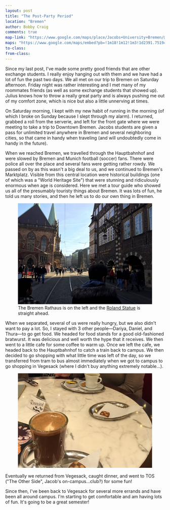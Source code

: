 ```yaml
---
layout: post
title: "The Post-Party Period"
location: "Bremen"
author: Bobby Craig
comments: true
map-link: "https://www.google.com/maps/place/Jacobs+University+Bremen/@53.5586526,9.6476411,10z/data=!4m5!3m4!1s0x47b12ca1e7c06c65:0x903fa1786c3fd4e9!8m2!3d53.1677169!4d8.6542654"
maps: "https://www.google.com/maps/embed?pb=!1m18!1m12!1m3!1d2391.751942896602!2d8.645921315931519!3d53.16848997994206!2m3!1f0!2f0!3f0!3m2!1i1024!2i768!4f13.1!3m3!1m2!1s0x47b12ca162241e61%3A0x314e4de35c3436cb!2sCampus+Ring+3%2C+28759+Bremen%2C+Germany!5e0!3m2!1sen!2sus!4v1485699127404"
to-class:
from-class:
---
```


Since my last post, I've made some pretty good friends that are other exchange students. I really enjoy hanging out with them and we have had a lot of fun the past two days. We all met on our trip to Bremen on Saturday afternoon. Friday night was rather interesting and I met many of my roommates friends (as well as some exchange students that showed up). Julius knows how to throw a really great party and is always pushing me out of my comfort zone, which is nice but also a little unnerving at times.

On Saturday morning, I kept with my new habit of running in the morning (of which I broke on Sunday because I slept through my alarm). I returned, grabbed a roll from the serverie, and left for the front gate where we were meeting to take a trip to Downtown Bremen. Jacobs students are given a pass for unlimited travel anywhere in Bremen and several neighboring cities, so that came in handy when traveling (and will undoubtedly come in handy in the future).

When we reached Bremen, we travelled through the Hauptbahnhof and were slowed by Bremen and Munich football (soccer) fans. There were police all over the place and several fans were getting rather rowdy. We passed on by as this wasn't a big deal to us, and we continued to Bremen's Marktplatz. Visible from this central location were historical buildings (one of which was a "World Heritage Site") that were stunning and ridiculously enormous when age is considered. Here we met a tour guide who showed us all of the presumably touristy things about Bremen. It was lots of fun, he told us many stories, and then he left us to do our own thing in Bremen.

<figure>
  <img src="/img/post-imgs/bremen-square-min.jpg">
  <figcaption>The Bremen Rathaus is on the left and the <a href="https://en.wikipedia.org/wiki/Bremen_Roland">Roland Statue</a> is straight ahead.</figcaption>
</figure>

When we separated, several of us were really hungry, but we also didn't want to pay a lot. So, I stayed with 3 other people––Dariya, Daniel, and Thura––to go get food. We headed for food stands for a good old-fashioned bratwurst. It was delicious and well worth the hype that it receives. We then went to a little cafe for some coffee to warm up. Once we left the cafe, we headed back to the Hauptbahnhof to catch a train back to campus. We then decided to go shopping with what little time was left of the day, so we transferred from tram to bus almost immediately when we got to campus to go shopping in Vegesack (where I didn't buy anything extremely notable...).

<figure>
  <img src="/img/post-imgs/bremen-cafe-min.jpg">
</figure>

Eventually we returned from Vegesack, caught dinner, and went to TOS ("The Other Side", Jacob's on-campus...club?) for some fun!

Since then, I've been back to Vegesack for several more errands and have been all around campus. I'm starting to get comfortable and am having lots of fun. It's going to be a great semester!

